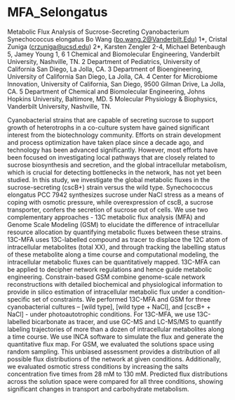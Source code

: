 # MFA_Selongatus
Metabolic Flux Analysis of Sucrose-Secreting Cyanobacterium Synechococcus elongatus
Bo Wang (bo.wang.2@Vanderbilt.Edu) 1*, Cristal Zuniga (crzuniga@ucsd.edu) 2*, Karsten Zengler 2-4, Michael Betenbaugh 5, Jamey Young 1, 6
1 Chemical and Biomolecular Engineering, Vanderbilt University, Nashville, TN. 2 Department of Pediatrics, University of California San Diego, La Jolla, CA. 3 Department of Bioengineering, University of California San Diego, La Jolla, CA. 4 Center for Microbiome Innovation, University of California, San Diego, 9500 Gilman Drive, La Jolla, CA. 5 Department of Chemical and Biomolecular Engineering, Johns Hopkins University, Baltimore, MD. 5 Molecular Physiology & Biophysics, Vanderbilt University, Nashville, TN.

Cyanobacterial strains that are capable of secreting sucrose to support growth of heterotrophs in a co-culture system have gained significant interest from the biotechnology community. Efforts on strain development and process optimization have taken place since a decade ago, and technology has been advanced significantly. However, most efforts have been focused on investigating local pathways that are closely related to sucrose biosynthesis and secretion, and the global intracellular metabolism, which is crucial for detecting bottlenecks in the network, has not yet been studied. In this study, we investigate the global metabolic fluxes in the sucrose-secreting (cscB+) strain versus the wild type. Synechococcus elongatus PCC 7942 synthesizes sucrose under NaCl stress as a means of coping with osmotic pressure, while overexpression of cscB, a sucrose transporter, confers the secretion of sucrose out of cells. We use two complementary approaches - 13C metabolic flux analysis (MFA) and Genome Scale Modeling (GSM) to elucidate the difference of intracellular resource allocation by quantifying metabolic fluxes between these strains. 13C-MFA uses 13C-labelled compound as tracer to displace the 12C atom of intracellular metabolites (total XX), and through tracking the labelling status of these metabolite along a time course and computational modeling, the intracellular metabolic fluxes can be quantitatively mapped. 13C-MFA can be applied to decipher network regulations and hence guide metabolic engineering. Constrain-based GSM combine genome-scale network reconstructions with detailed biochemical and physiological information to provide in silico estimation of intracellular metabolic flux under a condition-specific set of constraints. We performed 13C-MFA and GSM for three cyanobacterial cultures – [wild type], [wild type + NaCl], and [cscB+ + NaCl] - under photoautotrophic conditions. For 13C-MFA, we use 13C-labelled bicarbonate as tracer, and use GC-MS and LC-MS/MS to quantify labeling trajectories of more than a dozen of intracellular metabolites along a time course. We use INCA software to simulate the flux and generate the quantitative flux map. For GSM, we evaluated the solutions space using random sampling. This unbiased assessment provides a distribution of all possible flux distributions of the network at given conditions. Additionally, we evaluated osmotic stress conditions by increasing the salts concentration five times from 28 mM to 130 mM. Predicted flux distributions across the solution space were compared for all three conditions, showing significant changes in transport and carbohydrate metabolism. 
